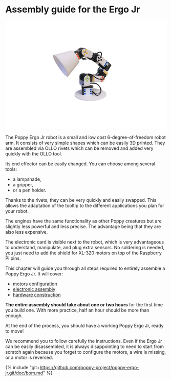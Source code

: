 # Assembly guide for the Ergo Jr

![Ergo-tool](img/vecto.png)

The Poppy Ergo Jr robot is a small and low cost 6-degree-of-freedom robot arm.
It consists of very simple shapes which can be easily 3D printed. They are assembled via OLLO rivets which can be removed and added very quickly with the OLLO tool.

Its end effector can be easily changed. You can choose among several tools:
* a lampshade,
* a gripper,
* or a pen holder.

Thanks to the rivets, they can be very quickly and easily swapped. This allows the adaptation of the tooltip to the different applications you plan for your robot.

The engines have the same functionality as other Poppy  creatures but are slightly less powerful and less precise. The advantage being that they are also less expensive.

The electronic card is visible next to the robot, which is very advantageous to understand, manipulate, and plug extra sensors. No soldering is needed, you just need to add the shield for XL-320 motors on top of the Raspberry Pi pins.

This chapter will guide you through all steps required to entirely assemble a Poppy Ergo Jr. It will cover:

* [motors configuration](motor-configuration.md)
* [electronic assembly](electronic-assembly.md)
* [hardware construction](hardware-construction.md)

**The entire assembly should take about one or two hours** for the first time you build one. With more practice, half an hour should be more than enough.

At the end of the process, you should have a working Poppy Ergo Jr, ready to move!

We recommend you to follow carefully the instructions. Even if the Ergo Jr can be easily disassembled, it is always disappointing to need to start from scratch again because you forget to configure the motors, a wire is missing, or a motor is reversed.

<!-- BOM from poppy-ergo-jr git repo -->
{% include "git+https://github.com/poppy-project/poppy-ergo-jr.git/doc/bom.md" %}

<!-- 
TODO: assembly web interface
## Assembly web interface

Directly, from the web interface (see Chapter [Setup your Raspberry-Pi](#TODO) if you have not seen how to access it) you have access to a notebook presenting the assembly steps. It also allows the configuration of motors at the indicated steps.

It is the best way to easily assemble your robot as it will integrate all steps described in the following sections and moreover allows you to directly configure your motor so they are ready to use.
 -->
